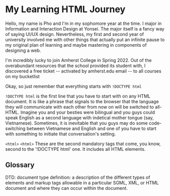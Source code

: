 # My Learning HTML Journey

Hello, my name is Pho and I'm in my sophomore year at the time. I major in Information and Interaction Design at Yonsei. The major itself is a fancy way of saying UI/UX design. Nevertheless, my first and second year of university involved me with other things that actually put an infinite pause to my original plan of learning and maybe mastering in components of designing a web.

I'm incredibly lucky to join Amherst College in Spring 2022. Out of the overabundant resources that the school provided its student with, I discovered a free ticket -- activated by amherst.edu email -- to all courses on my bucketlist 

Okay, so just remember that everything starts with `!DOCTYPE html`

`!DOCTYPE html` is the first line that you have to start with on any HTML document. It is like a phrase that signals to the browser that the language they will communicate with each other from now on will be switched to all-HTML. Imagine you and your besties were bilingual and you guys could speak English as a second language with indetical mother tongue (say, Vietnamese). Sometimes, it is inevitable that you guys may do some code-switching between Vietnamese and English and one of you have to start with something to initiate that conversation's setting.

`<html>` `<html>`
These are the second mandatory tags that come, you know, second to the '!DOCTYPE html' one. It includes all HTML elements.

## Glossary

DTD: document type definition: a description of the different types of elements and markup tags allowable in a particular SGML, XML, or HTML document and where they can occur within the document.
